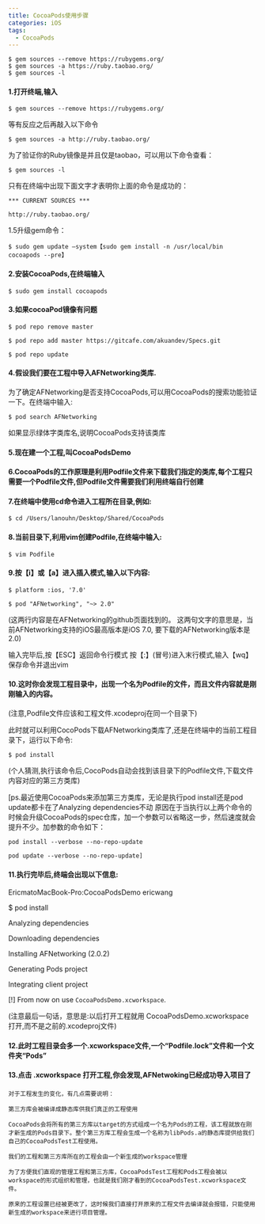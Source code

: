 ```yaml
---
title: CocoaPods使用步骤
categories: iOS
tags:
  - CocoaPods
---
```

```
$ gem sources --remove https://rubygems.org/
$ gem sources -a https://ruby.taobao.org/
$ gem sources -l
```
<!--more-->
#### 1.打开终端,输入
`$ gem sources --remove https://rubygems.org/`

等有反应之后再敲入以下命令

`$ gem sources -a http://ruby.taobao.org/`

为了验证你的Ruby镜像是并且仅是taobao，可以用以下命令查看：

`$ gem sources -l`

只有在终端中出现下面文字才表明你上面的命令是成功的：

`*** CURRENT SOURCES ***`

`http://ruby.taobao.org/`

1.5升级gem命令：

`$ sudo gem update —system【sudo gem install -n /usr/local/bin cocoapods --pre】`

#### 2.安装CocoaPods,在终端输入
`$ sudo gem install cocoapods`

#### 3.如果cocoaPod镜像有问题
`$ pod repo remove master`

`$ pod repo add master https://gitcafe.com/akuandev/Specs.git`

`$ pod repo update`

#### 4.假设我们要在工程中导入AFNetworking类库.
为了确定AFNetworking是否支持CocoaPods,可以用CocoaPods的搜索功能验证一下。在终端中输入:

`$ pod search AFNetworking`

如果显示绿体字类库名,说明CocoaPods支持该类库

#### 5.现在建一个工程,叫CocoaPodsDemo

#### 6.CocoaPods的工作原理是利用Podfile文件来下载我们指定的类库,每个工程只需要一个Podfile文件,但Podfile文件需要我们利用终端自行创建

#### 7.在终端中使用cd命令进入工程所在目录,例如:
`$ cd /Users/lanouhn/Desktop/Shared/CocoaPods`

#### 8.当前目录下,利用vim创建Podfile,在终端中输入:
`$ vim Podfile`

#### 9.按【i】或【a】进入插入模式,输入以下内容:
`$ platform :ios, '7.0'`

`$ pod "AFNetworking", "~> 2.0"`

(这两行内容是在AFNetworking的github页面找到的。
这两句文字的意思是，当前AFNetworking支持的iOS最高版本是iOS 7.0, 要下载的AFNetworking版本是2.0)

输入完毕后,按【ESC】返回命令行模式
按【:】(冒号)进入末行模式,输入【wq】保存命令并退出vim

#### 10.这时你会发现工程目录中，出现一个名为Podfile的文件，而且文件内容就是刚刚输入的内容。
(注意,Podfile文件应该和工程文件.xcodeproj在同一个目录下)

此时就可以利用CocoPods下载AFNetworking类库了,还是在终端中的当前工程目录下，运行以下命令:

`$ pod install`

(个人猜测,执行该命令后,CocoPods自动会找到该目录下的Podfile文件,下载文件内容对应的第三方类库)

[ps.最近使用CocoaPods来添加第三方类库，无论是执行pod install还是pod update都卡在了Analyzing dependencies不动
原因在于当执行以上两个命令的时候会升级CocoaPods的spec仓库，加一个参数可以省略这一步，然后速度就会提升不少。加参数的命令如下：

`pod install --verbose --no-repo-update`

`pod update --verbose --no-repo-update]`

#### 11.执行完毕后,终端会出现以下信息:
EricmatoMacBook-Pro:CocoaPodsDemo ericwang

$ pod install

Analyzing dependencies

Downloading dependencies

Installing AFNetworking (2.0.2)

Generating Pods project

Integrating client project

[!] From now on use `CocoaPodsDemo.xcworkspace`.

(注意最后一句话，意思是:以后打开工程就用 CocoaPodsDemo.xcworkspace 打开,而不是之前的.xcodeproj文件)

#### 12.此时工程目录会多一个.xcworkspace文件,一个“Podfile.lock”文件和一个文件夹“Pods”

#### 13.点击 .xcworkspace 打开工程,你会发现,AFNetwoking已经成功导入项目了

```
对于工程发生的变化，有几点需要说明：

第三方库会被编译成静态库供我们真正的工程使用

CocoaPods会将所有的第三方库以target的方式组成一个名为Pods的工程，该工程就放在刚才新生成的Pods目录下。整个第三方库工程会生成一个名称为libPods.a的静态库提供给我们自己的CocoaPodsTest工程使用。

我们的工程和第三方库所在的工程会由一个新生成的workspace管理

为了方便我们直观的管理工程和第三方库，CocoaPodsTest工程和Pods工程会被以workspace的形式组织和管理，也就是我们刚才看到的CocoaPodsTest.xcworkspace文件。

原来的工程设置已经被更改了，这时候我们直接打开原来的工程文件去编译就会报错，只能使用新生成的workspace来进行项目管理。
```